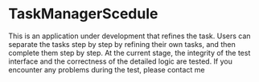 # TaskManagerScedule
This is an application under development that refines the task. Users can separate the tasks step by step by refining their own tasks, and then complete them step by step. At the current stage, the integrity of the test interface and the correctness of the detailed logic are tested. If you encounter any problems during the test, please contact me
